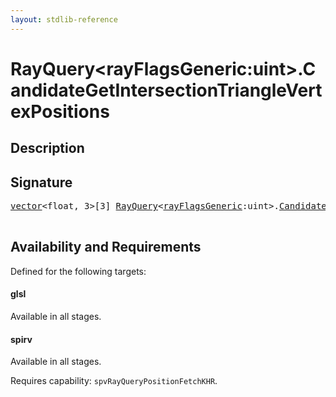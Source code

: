 ```yaml
---
layout: stdlib-reference
---
```


# RayQuery\<rayFlagsGeneric:uint\>\.CandidateGetIntersectionTriangleVertexPositions

## Description





## Signature 

<pre>
<a href="/stdlib-reference/types/vector/index" class="code_type">vector</a>&lt;float, 3&gt;[3] <a href="/stdlib-reference/types/RayQuery/index" class="code_type">RayQuery</a>&lt;<a href="/stdlib-reference/types/RayQuery/index#decl-rayFlagsGeneric" class="code_var">rayFlagsGeneric</a>:uint&gt;.<a href="/stdlib-reference/types/RayQuery/CandidateGetIntersectionTriangleVertexPositions">CandidateGetIntersectionTriangleVertexPositions</a>();

</pre>

## Availability and Requirements

Defined for the following targets:

#### glsl
Available in all stages.

#### spirv
Available in all stages.

Requires capability: `spvRayQueryPositionFetchKHR`.


